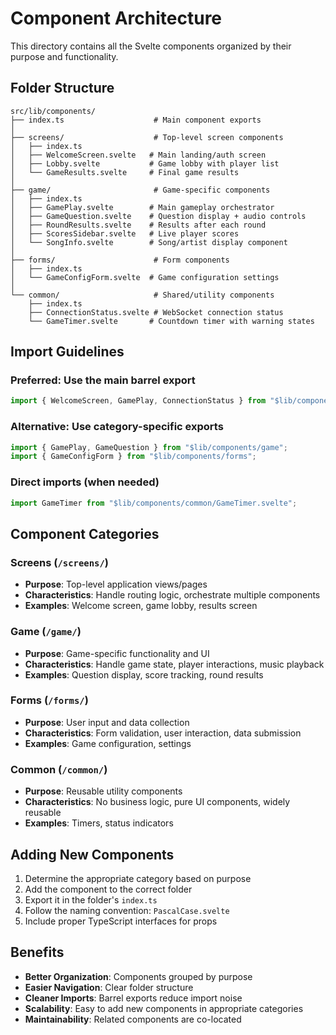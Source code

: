 # Component Architecture

This directory contains all the Svelte components organized by their purpose and functionality.

## Folder Structure

```
src/lib/components/
├── index.ts                    # Main component exports
│
├── screens/                    # Top-level screen components
│   ├── index.ts
│   ├── WelcomeScreen.svelte   # Main landing/auth screen
│   ├── Lobby.svelte           # Game lobby with player list
│   └── GameResults.svelte     # Final game results
│
├── game/                       # Game-specific components
│   ├── index.ts
│   ├── GamePlay.svelte        # Main gameplay orchestrator
│   ├── GameQuestion.svelte    # Question display + audio controls
│   ├── RoundResults.svelte    # Results after each round
│   ├── ScoresSidebar.svelte   # Live player scores
│   └── SongInfo.svelte        # Song/artist display component
│
├── forms/                      # Form components
│   ├── index.ts
│   └── GameConfigForm.svelte  # Game configuration settings
│
└── common/                     # Shared/utility components
    ├── index.ts
    ├── ConnectionStatus.svelte # WebSocket connection status
    └── GameTimer.svelte       # Countdown timer with warning states
```

## Import Guidelines

### Preferred: Use the main barrel export

```typescript
import { WelcomeScreen, GamePlay, ConnectionStatus } from "$lib/components";
```

### Alternative: Use category-specific exports

```typescript
import { GamePlay, GameQuestion } from "$lib/components/game";
import { GameConfigForm } from "$lib/components/forms";
```

### Direct imports (when needed)

```typescript
import GameTimer from "$lib/components/common/GameTimer.svelte";
```

## Component Categories

### Screens (`/screens/`)

- **Purpose**: Top-level application views/pages
- **Characteristics**: Handle routing logic, orchestrate multiple components
- **Examples**: Welcome screen, game lobby, results screen

### Game (`/game/`)

- **Purpose**: Game-specific functionality and UI
- **Characteristics**: Handle game state, player interactions, music playback
- **Examples**: Question display, score tracking, round results

### Forms (`/forms/`)

- **Purpose**: User input and data collection
- **Characteristics**: Form validation, user interaction, data submission
- **Examples**: Game configuration, settings

### Common (`/common/`)

- **Purpose**: Reusable utility components
- **Characteristics**: No business logic, pure UI components, widely reusable
- **Examples**: Timers, status indicators

## Adding New Components

1. Determine the appropriate category based on purpose
2. Add the component to the correct folder
3. Export it in the folder's `index.ts`
4. Follow the naming convention: `PascalCase.svelte`
5. Include proper TypeScript interfaces for props

## Benefits

- **Better Organization**: Components grouped by purpose
- **Easier Navigation**: Clear folder structure
- **Cleaner Imports**: Barrel exports reduce import noise
- **Scalability**: Easy to add new components in appropriate categories
- **Maintainability**: Related components are co-located
